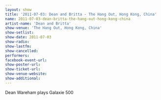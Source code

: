 ```yaml
---
layout: show
title: '2011-07-03: Dean and Britta - The Hang Out, Hong Kong, China'
name: 2011-07-03-dean-britta-the-hang-out-hong-kong-china
artist-name: 'Dean and Britta'
show-venue: 'The Hang Out, Hong Kong, China'
show-setlist: 
show-date: 2011-07-03
show-radio: 
show-lastfm: 
show-cancelled: 
performers: 
facebook-event-url: 
show-poster-url: 
show-ticket-url: 
show-venue-website: 
show-additional: 
---
```


Dean Wareham plays Galaxie 500